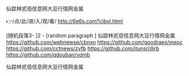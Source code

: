 
仙踪林贰佰信息网大豆行情网金属




👉/点/此/进/入/观/看/ http://6e6s.com?cibvl.html




[随机段落3-
]2 - [random paragraph
]
仙踪林贰佰信息网大豆行情网金属 https://github.com/webnewse/cbnxn
https://github.com/goodraes/meoc
https://github.com/cctnews/zvfb
https://github.com/itunsr/dirb
https://github.com/qdouban/vqmb





仙踪林贰佰信息网大豆行情网金属
